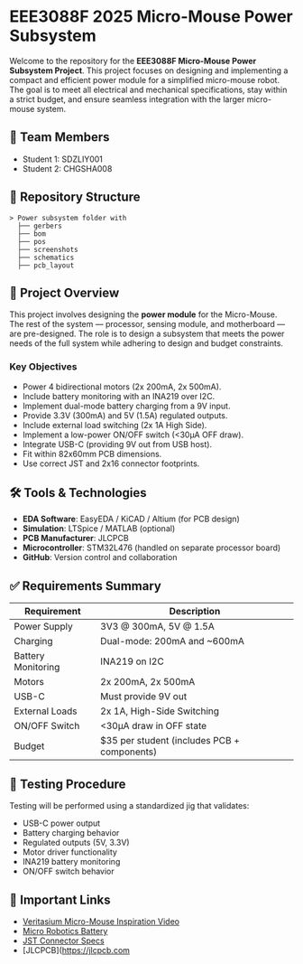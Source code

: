 # EEE3088F 2025 Micro-Mouse Power Subsystem

Welcome to the repository for the **EEE3088F Micro-Mouse Power Subsystem Project**. This project focuses on designing and implementing a compact and efficient power module for a simplified micro-mouse robot. The goal is to meet all electrical and mechanical specifications, stay within a strict budget, and ensure seamless integration with the larger micro-mouse system.

## 👥 Team Members

- Student 1: SDZLIY001
- Student 2: CHGSHA008


## 📁 Repository Structure
```
> Power subsystem folder with 
  ├── gerbers 
  ├── bom 
  ├── pos 
  ├── screenshots 
  ├── schematics 
  ├── pcb_layout 
```

## 🧠 Project Overview

This project involves designing the **power module** for the Micro-Mouse. The rest of the system — processor, sensing module, and motherboard — are pre-designed. The role is to design a subsystem that meets the power needs of the full system while adhering to design and budget constraints.

### Key Objectives

- Power 4 bidirectional motors (2x 200mA, 2x 500mA).
- Include battery monitoring with an INA219 over I2C.
- Implement dual-mode battery charging from a 9V input.
- Provide 3.3V (300mA) and 5V (1.5A) regulated outputs.
- Include external load switching (2x 1A High Side).
- Implement a low-power ON/OFF switch (<30µA OFF draw).
- Integrate USB-C (providing 9V out from USB host).
- Fit within 82x60mm PCB dimensions.
- Use correct JST and 2x16 connector footprints.

## 🛠️ Tools & Technologies

- **EDA Software**: EasyEDA / KiCAD / Altium (for PCB design)
- **Simulation**: LTSpice / MATLAB (optional)
- **PCB Manufacturer**: JLCPCB
- **Microcontroller**: STM32L476 (handled on separate processor board)
- **GitHub**: Version control and collaboration

## ✅ Requirements Summary

| Requirement | Description |
|-------------|-------------|
| Power Supply | 3V3 @ 300mA, 5V @ 1.5A |
| Charging | Dual-mode: 200mA and ~600mA |
| Battery Monitoring | INA219 on I2C |
| Motors | 2x 200mA, 2x 500mA |
| USB-C | Must provide 9V out |
| External Loads | 2x 1A, High-Side Switching |
| ON/OFF Switch | <30µA draw in OFF state |
| Budget | $35 per student (includes PCB + components) |

## 🧪 Testing Procedure

Testing will be performed using a standardized jig that validates:
- USB-C power output
- Battery charging behavior
- Regulated outputs (5V, 3.3V)
- Motor driver functionality
- INA219 battery monitoring
- ON/OFF switch behavior

## 🔗 Important Links

- [Veritasium Micro-Mouse Inspiration Video](https://www.youtube.com/watch?v=ZMQbHMgK2rw)
- [Micro Robotics Battery](https://www.robotics.org.za/802540)
- [JST Connector Specs](https://www.robotics.org.za/JST-PH-2P-90)
- [JLCPCB](https://jlcpcb.com
